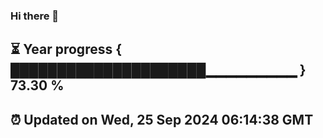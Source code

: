 ### Hi there 👋
⏳ Year progress { █████████████████████▁▁▁▁▁▁▁▁▁ } 73.30 %
---
⏰ Updated on Wed, 25 Sep 2024 06:14:38 GMT
---
